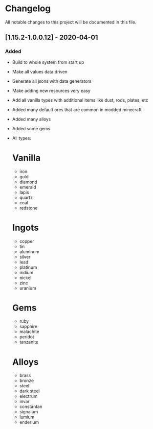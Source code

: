 # Changelog
All notable changes to this project will be documented in this file.

## [1.15.2-1.0.0.12] - 2020-04-01
### Added
 - Build to whole system from start up
 - Make all values data driven
 - Generate all jsons with data generators
 - Make adding new resources very easy
 - Add all vanilla types with additional items like dust, rods, plates, etc
 - Added many default ores that are common in modded minecraft
 - Added many alloys
 - Added some gems
 - All types:
 	# Vanilla
 	- iron
 	- gold
 	- diamond
 	- emerald
 	- lapis
 	- quartz
 	- coal
 	- redstone
 	
 	# Ingots
 	- copper
 	- tin
 	- aluminum
 	- silver
 	- lead
 	- platinum
 	- iridium
 	- nickel
 	- zinc
 	- uranium
 	
 	# Gems
 	- ruby
 	- sapphire
 	- malachite
 	- peridot
 	- tanzanite
 	
 	# Alloys
 	- brass
 	- bronze
 	- steel
 	- dark steel
 	- electrum
 	- invar
 	- constantan
 	- signalum
 	- lumium
 	- enderium